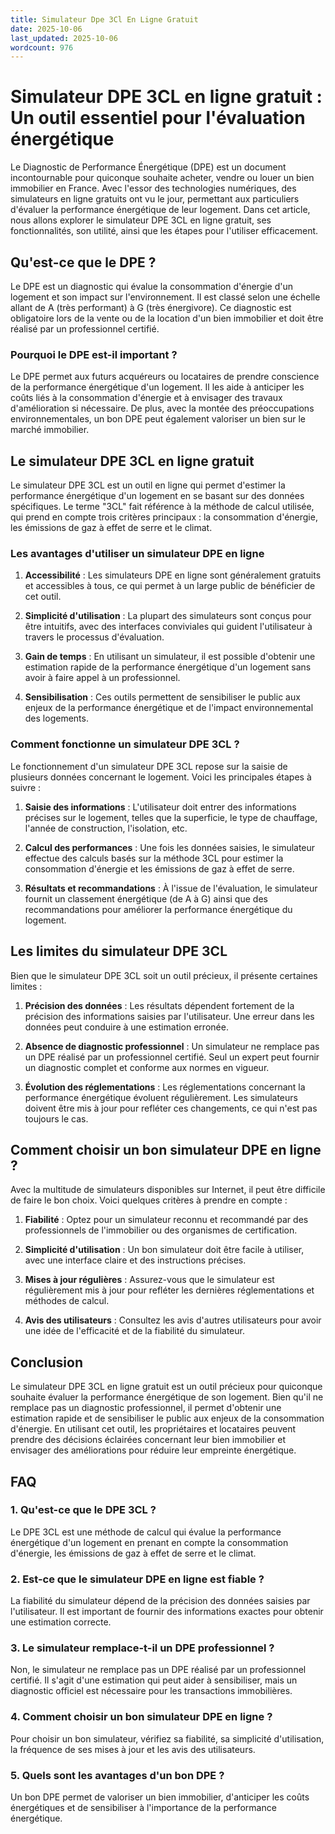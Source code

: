 ```yaml
---
title: Simulateur Dpe 3Cl En Ligne Gratuit
date: 2025-10-06
last_updated: 2025-10-06
wordcount: 976
---
```


# Simulateur DPE 3CL en ligne gratuit : Un outil essentiel pour l'évaluation énergétique

Le Diagnostic de Performance Énergétique (DPE) est un document incontournable pour quiconque souhaite acheter, vendre ou louer un bien immobilier en France. Avec l'essor des technologies numériques, des simulateurs en ligne gratuits ont vu le jour, permettant aux particuliers d'évaluer la performance énergétique de leur logement. Dans cet article, nous allons explorer le simulateur DPE 3CL en ligne gratuit, ses fonctionnalités, son utilité, ainsi que les étapes pour l'utiliser efficacement.

## Qu'est-ce que le DPE ?

Le DPE est un diagnostic qui évalue la consommation d'énergie d'un logement et son impact sur l'environnement. Il est classé selon une échelle allant de A (très performant) à G (très énergivore). Ce diagnostic est obligatoire lors de la vente ou de la location d'un bien immobilier et doit être réalisé par un professionnel certifié.

### Pourquoi le DPE est-il important ?

Le DPE permet aux futurs acquéreurs ou locataires de prendre conscience de la performance énergétique d'un logement. Il les aide à anticiper les coûts liés à la consommation d'énergie et à envisager des travaux d'amélioration si nécessaire. De plus, avec la montée des préoccupations environnementales, un bon DPE peut également valoriser un bien sur le marché immobilier.

## Le simulateur DPE 3CL en ligne gratuit

Le simulateur DPE 3CL est un outil en ligne qui permet d'estimer la performance énergétique d'un logement en se basant sur des données spécifiques. Le terme "3CL" fait référence à la méthode de calcul utilisée, qui prend en compte trois critères principaux : la consommation d'énergie, les émissions de gaz à effet de serre et le climat.

### Les avantages d'utiliser un simulateur DPE en ligne

1. **Accessibilité** : Les simulateurs DPE en ligne sont généralement gratuits et accessibles à tous, ce qui permet à un large public de bénéficier de cet outil.
   
2. **Simplicité d'utilisation** : La plupart des simulateurs sont conçus pour être intuitifs, avec des interfaces conviviales qui guident l'utilisateur à travers le processus d'évaluation.

3. **Gain de temps** : En utilisant un simulateur, il est possible d'obtenir une estimation rapide de la performance énergétique d'un logement sans avoir à faire appel à un professionnel.

4. **Sensibilisation** : Ces outils permettent de sensibiliser le public aux enjeux de la performance énergétique et de l'impact environnemental des logements.

### Comment fonctionne un simulateur DPE 3CL ?

Le fonctionnement d'un simulateur DPE 3CL repose sur la saisie de plusieurs données concernant le logement. Voici les principales étapes à suivre :

1. **Saisie des informations** : L'utilisateur doit entrer des informations précises sur le logement, telles que la superficie, le type de chauffage, l'année de construction, l'isolation, etc.

2. **Calcul des performances** : Une fois les données saisies, le simulateur effectue des calculs basés sur la méthode 3CL pour estimer la consommation d'énergie et les émissions de gaz à effet de serre.

3. **Résultats et recommandations** : À l'issue de l'évaluation, le simulateur fournit un classement énergétique (de A à G) ainsi que des recommandations pour améliorer la performance énergétique du logement.

## Les limites du simulateur DPE 3CL

Bien que le simulateur DPE 3CL soit un outil précieux, il présente certaines limites :

1. **Précision des données** : Les résultats dépendent fortement de la précision des informations saisies par l'utilisateur. Une erreur dans les données peut conduire à une estimation erronée.

2. **Absence de diagnostic professionnel** : Un simulateur ne remplace pas un DPE réalisé par un professionnel certifié. Seul un expert peut fournir un diagnostic complet et conforme aux normes en vigueur.

3. **Évolution des réglementations** : Les réglementations concernant la performance énergétique évoluent régulièrement. Les simulateurs doivent être mis à jour pour refléter ces changements, ce qui n'est pas toujours le cas.

## Comment choisir un bon simulateur DPE en ligne ?

Avec la multitude de simulateurs disponibles sur Internet, il peut être difficile de faire le bon choix. Voici quelques critères à prendre en compte :

1. **Fiabilité** : Optez pour un simulateur reconnu et recommandé par des professionnels de l'immobilier ou des organismes de certification.

2. **Simplicité d'utilisation** : Un bon simulateur doit être facile à utiliser, avec une interface claire et des instructions précises.

3. **Mises à jour régulières** : Assurez-vous que le simulateur est régulièrement mis à jour pour refléter les dernières réglementations et méthodes de calcul.

4. **Avis des utilisateurs** : Consultez les avis d'autres utilisateurs pour avoir une idée de l'efficacité et de la fiabilité du simulateur.

## Conclusion

Le simulateur DPE 3CL en ligne gratuit est un outil précieux pour quiconque souhaite évaluer la performance énergétique de son logement. Bien qu'il ne remplace pas un diagnostic professionnel, il permet d'obtenir une estimation rapide et de sensibiliser le public aux enjeux de la consommation d'énergie. En utilisant cet outil, les propriétaires et locataires peuvent prendre des décisions éclairées concernant leur bien immobilier et envisager des améliorations pour réduire leur empreinte énergétique.

## FAQ

### 1. Qu'est-ce que le DPE 3CL ?

Le DPE 3CL est une méthode de calcul qui évalue la performance énergétique d'un logement en prenant en compte la consommation d'énergie, les émissions de gaz à effet de serre et le climat.

### 2. Est-ce que le simulateur DPE en ligne est fiable ?

La fiabilité du simulateur dépend de la précision des données saisies par l'utilisateur. Il est important de fournir des informations exactes pour obtenir une estimation correcte.

### 3. Le simulateur remplace-t-il un DPE professionnel ?

Non, le simulateur ne remplace pas un DPE réalisé par un professionnel certifié. Il s'agit d'une estimation qui peut aider à sensibiliser, mais un diagnostic officiel est nécessaire pour les transactions immobilières.

### 4. Comment choisir un bon simulateur DPE en ligne ?

Pour choisir un bon simulateur, vérifiez sa fiabilité, sa simplicité d'utilisation, la fréquence de ses mises à jour et les avis des utilisateurs.

### 5. Quels sont les avantages d'un bon DPE ?

Un bon DPE permet de valoriser un bien immobilier, d'anticiper les coûts énergétiques et de sensibiliser à l'importance de la performance énergétique.